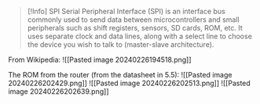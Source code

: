 >[!Info] SPI
>Serial Peripheral Interface (SPI) is an interface bus commonly used to send data between microcontrollers and small peripherals such as shift registers, sensors, SD cards, ROM, etc. It uses separate clock and data lines, along with a select line to choose the device you wish to talk to (master-slave architecture).

From Wikipedia:
![[Pasted image 20240226194518.png]]

The ROM from the router (from the datasheet in 5.5):
![[Pasted image 20240226202429.png]]
![[Pasted image 20240226202513.png]]
![[Pasted image 20240226202639.png]]